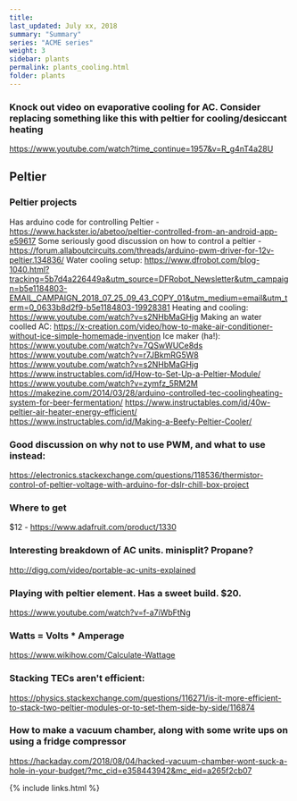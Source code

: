 ```yaml
---
title:  
last_updated: July xx, 2018
summary: "Summary"
series: "ACME series"
weight: 3
sidebar: plants
permalink: plants_cooling.html
folder: plants
---
```


### Knock out video on evaporative cooling for AC. Consider replacing something like this with peltier for cooling/desiccant heating
https://www.youtube.com/watch?time_continue=1957&v=R_g4nT4a28U

## Peltier 

### Peltier projects
Has arduino code for controlling Peltier - https://www.hackster.io/abetoo/peltier-controlled-from-an-android-app-e59617
Some seriously good discussion on how to control a peltier - https://forum.allaboutcircuits.com/threads/arduino-pwm-driver-for-12v-peltier.134836/
Water cooling setup: https://www.dfrobot.com/blog-1040.html?tracking=5b7d4a226449a&utm_source=DFRobot_Newsletter&utm_campaign=b5e1184803-EMAIL_CAMPAIGN_2018_07_25_09_43_COPY_01&utm_medium=email&utm_term=0_0633b8d2f9-b5e1184803-19928381
Heating and cooling: https://www.youtube.com/watch?v=s2NHbMaGHjg
Making an water coolled AC: https://x-creation.com/video/how-to-make-air-conditioner-without-ice-simple-homemade-invention
Ice maker (ha!): https://www.youtube.com/watch?v=7QSwWUCe8ds
https://www.youtube.com/watch?v=r7JBkmRG5W8
https://www.youtube.com/watch?v=s2NHbMaGHjg
https://www.instructables.com/id/How-to-Set-Up-a-Peltier-Module/
https://www.youtube.com/watch?v=zymfz_5RM2M
https://makezine.com/2014/03/28/arduino-controlled-tec-coolingheating-system-for-beer-fermentation/
https://www.instructables.com/id/40w-peltier-air-heater-energy-efficient/
https://www.instructables.com/id/Making-a-Beefy-Peltier-Cooler/

### Good discussion on why not to use PWM, and what to use instead:
https://electronics.stackexchange.com/questions/118536/thermistor-control-of-peltier-voltage-with-arduino-for-dslr-chill-box-project

### Where to get
$12 - https://www.adafruit.com/product/1330

### Interesting breakdown of AC units. minisplit? Propane?
http://digg.com/video/portable-ac-units-explained

### Playing with peltier element. Has a sweet build. $20. 
https://www.youtube.com/watch?v=f-a7iWbFtNg

### Watts = Volts * Amperage
https://www.wikihow.com/Calculate-Wattage

### Stacking TECs aren't efficient:
https://physics.stackexchange.com/questions/116271/is-it-more-efficient-to-stack-two-peltier-modules-or-to-set-them-side-by-side/116874

### How to make a vacuum chamber, along with some write ups on using a fridge compressor
https://hackaday.com/2018/08/04/hacked-vacuum-chamber-wont-suck-a-hole-in-your-budget/?mc_cid=e358443942&mc_eid=a265f2cb07

{% include links.html %}
